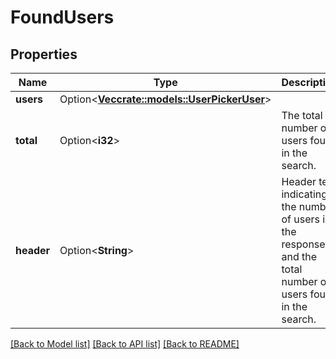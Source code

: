 # FoundUsers

## Properties

Name | Type | Description | Notes
------------ | ------------- | ------------- | -------------
**users** | Option<[**Vec<crate::models::UserPickerUser>**](UserPickerUser.md)> |  | [optional]
**total** | Option<**i32**> | The total number of users found in the search. | [optional]
**header** | Option<**String**> | Header text indicating the number of users in the response and the total number of users found in the search. | [optional]

[[Back to Model list]](../README.md#documentation-for-models) [[Back to API list]](../README.md#documentation-for-api-endpoints) [[Back to README]](../README.md)


